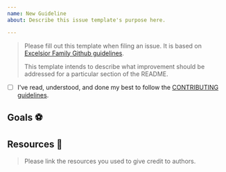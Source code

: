 ```yaml
---
name: New Guideline
about: Describe this issue template's purpose here.

---
```


> Please fill out this template when filing an issue. It is based on [Excelsior Family Github guidelines](https://github.com/ExcelsiorFamily/github-guidelines).
>
> This template intends to describe what improvement should be addressed for a particular section of the README.

* [ ] I've read, understood, and done my best to follow the [CONTRIBUTING guidelines](https://github.com/Alamofire/Alamofire/blob/master/CONTRIBUTING.md).

## Goals :soccer:
<!-- List the high-level objectives of this issue. -->
<!-- Include any relevant context. -->

## Resources :link:
<!-- List the high-level objectives of this issue. -->
> Please link the resources you used to give credit to authors.
